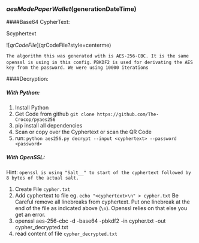 ### ${aesMode} PaperWallet ($generationDateTime) 

####Base64 CypherText:

<p class="blocktext">$cyphertext</p>

![$qrCodeFile]($qrCodeFile?style=centerme)

`The algorithm this was generated with is AES-256-CBC. It is the same openssl is using in this config.`
`PBKDF2 is used for derivating the AES key from the password. We were using 10000 iterations`

####Decryption:

##### With Python:
1. Install Python
2. Get Code from github `git clone https://github.com/The-Crocop/pyaes256`
3. pip install all dependencies
4. Scan or copy over the Cyphertext or scan the QR Code
5. run: `python aes256.py decrypt --input <cyphertext> --password <password>`

##### With OpenSSL:
Hint: `openssl is using "Salt__" to start of the cyphertext followed by 8 bytes of the actual salt.`

1. Create File `cypher.txt`
2. Add cyphertext to file eg. `echo "<cyphertext>\n" > cypher.txt` 
   Be Careful remove all linebreaks from cyphertext.
   Put one linebreak at the end of the file as indicated above (`\n`). 
    Openssl relies on that else you get an error.
3. openssl aes-256-cbc -d -base64 -pbkdf2 -in cypher.txt -out cypher_decrypted.txt
4. read content of file `cypher_decrypted.txt`
